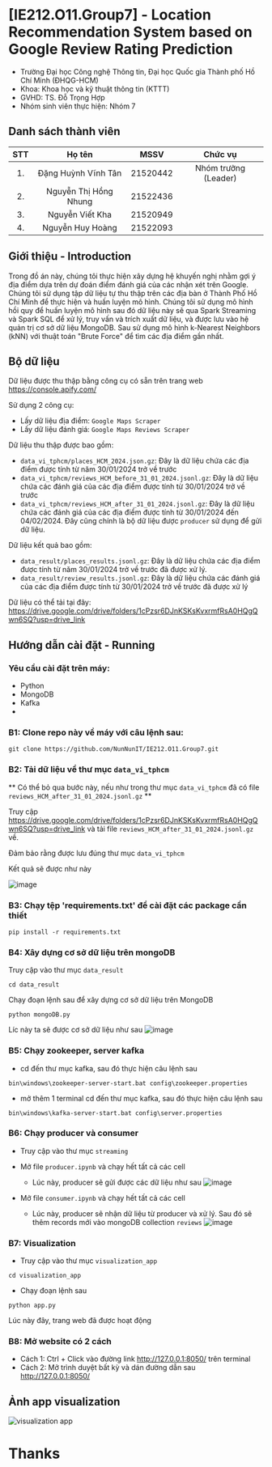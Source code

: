 # [IE212.O11.Group7] - Location Recommendation System based on Google Review Rating Prediction

* Trường Đại học Công nghệ Thông tin, Đại học Quốc gia Thành phố Hồ Chí Minh (ĐHQG-HCM)
* Khoa: Khoa học và kỹ thuật thông tin (KTTT)
* GVHD: TS. Đỗ Trọng Hợp
* Nhóm sinh viên thực hiện: Nhóm 7

## Danh sách thành viên
|STT | Họ tên | MSSV| Chức vụ |
|:---:|:-------------:|:-----:|:-----:|
|1. 	| Đặng Huỳnh Vĩnh Tân | 21520442| Nhóm trưởng (Leader)|
|2. 	| Nguyễn Thị Hồng Nhung | 21522436
|3. 	| Nguyễn Viết Kha		|	21520949
|4.  | Nguyễn Huy Hoàng | 21522093

##  Giới thiệu - Introduction
Trong đồ án này, chúng tôi thực hiện xây dựng hệ khuyến nghị nhằm gợi ý địa điểm dựa trên dự đoán điểm đánh giá của các nhận xét trên Google. Chúng tôi sử dụng tập dữ liệu tự thu thập trên các địa bàn ở Thành Phố Hồ Chí Minh để thực hiện và huấn luyện mô hình. Chúng tôi sử dụng mô hình hồi quy để huấn luyện mô hình sau đó dữ liệu này sẽ qua Spark Streaming và Spark SQL để xử lý, truy vấn và trích xuất dữ liệu, và được lưu vào hệ quản trị cơ sở dữ liệu MongoDB. Sau sử dụng mô hình k-Nearest Neighbors (kNN) với thuật toán "Brute Force" để tìm các địa điểm gần nhất.

## Bộ dữ liệu
Dữ liệu được thu thập bằng công cụ có sẵn trên trang web https://console.apify.com/

Sử dụng 2 công cụ:
- Lấy dữ liệu địa điểm: ```Google Maps Scraper```
- Lấy dữ liệu đánh giá: ```Google Maps Reviews Scraper```

Dữ liệu thu thập được bao gồm:

- ```data_vi_tphcm/places_HCM_2024.json.gz```: Đây là dữ liệu chứa các địa điểm được tính từ năm 30/01/2024 trở về trước
- ```data_vi_tphcm/reviews_HCM_before_31_01_2024.jsonl.gz```: Đây là dữ liệu chứa các đánh giá của các địa điểm được tính từ 30/01/2024 trở về trước
- ```data_vi_tphcm/reviews_HCM_after_31_01_2024.jsonl.gz```: Đây là dữ liệu chứa các đánh giá của các địa điểm được tính từ 30/01/2024 đến 04/02/2024. Đây cũng chính là bộ dữ liệu được ```producer``` sử dụng để gửi dữ liệu.

Dữ liệu kết quả bao gồm:

- ```data_result/places_results.jsonl.gz```: Đây là dữ liệu chứa các địa điểm được tính từ năm 30/01/2024 trở về trước đã được xử lý.
- ```data_result/review_results.jsonl.gz```: Đây là dữ liệu chứa các đánh giá của các địa điểm được tính từ 30/01/2024 trở về trước đã được xử lý

Dữ liệu có thể tải tại đây: https://drive.google.com/drive/folders/1cPzsr6DJnKSKsKvxrmfRsA0HQgQwn6SQ?usp=drive_link

## Hướng dẫn cài đặt - Running
### Yêu cầu cài đặt trên máy:
* Python
* MongoDB
* Kafka
* 
### B1: Clone repo này về máy với câu lệnh sau:
```
git clone https://github.com/NunNunIT/IE212.O11.Group7.git  
```
### B2: Tải dữ liệu về thư mục ```data_vi_tphcm```
** Có thể bỏ qua bước này, nếu như trong thư mục ```data_vi_tphcm``` đã có file ```reviews_HCM_after_31_01_2024.jsonl.gz``` **

Truy cập https://drive.google.com/drive/folders/1cPzsr6DJnKSKsKvxrmfRsA0HQgQwn6SQ?usp=drive_link và tải file ```reviews_HCM_after_31_01_2024.jsonl.gz``` về.

Đảm bảo rằng được lưu đúng thư mục ```data_vi_tphcm```

Kết quả sẽ được như này

![image](https://github.com/NunNunIT/IE212.O11.Group7/assets/145759907/6c809140-f78f-4f03-a69f-cdbfc6658154)


### B3: Chạy tệp 'requirements.txt' để cài đặt các package cần thiết
```
pip install -r requirements.txt
```
### B4: Xây dựng cơ sở dữ liệu trên mongoDB 
Truy cập vào thư mục ```data_result```
```
cd data_result
```
Chạy đoạn lệnh sau để xây dựng cơ sở dữ liệu trên MongoDB
```
python mongoDB.py 
```
Líc này ta sẽ được cơ sở dữ liệu như sau
![image](https://github.com/NunNunIT/IE212.O11.Group7/assets/145759907/019e7fbc-efc6-403b-978b-0ee7c640fb13)

### B5: Chạy zookeeper, server kafka
* cd đến thư mục kafka, sau đó thực hiện câu lệnh sau
```
bin\windows\zookeeper-server-start.bat config\zookeeper.properties
```
* mở thêm 1 terminal cd đến thư mục kafka, sau đó thực hiện câu lệnh sau
```
bin\windows\kafka-server-start.bat config\server.properties
```

### B6: Chạy producer và consumer
- Truy cập vào thư mục ```streaming```
- Mở file ```producer.ipynb``` và chạy hết tất cả các cell
    - Lúc này, producer sẽ gửi được các dữ liệu như sau
![image](https://github.com/NunNunIT/IE212.O11.Group7/assets/145759907/d382b58e-7cbf-4a11-92dd-842648b7e4f3)

- Mở file ```consumer.ipynb``` và chạy hết tất cả các cell
    - Lúc này, producer sẽ nhận dữ liệu từ producer và xử lý. Sau đó sẽ thêm records mới vào mongoDB collection ```reviews```
![image](https://github.com/NunNunIT/IE212.O11.Group7/assets/145759907/8cbd6b56-07ec-4f9e-891e-04f2b6ee791c)

### B7: Visualization
- Truy cập vào thư mục ```visualization_app```
```
cd visualization_app
```
- Chạy đoạn lệnh sau 
```
python app.py 
```
Lúc này đây, trang web đã được hoạt động
### B8: Mở website có 2 cách 
* Cách 1: Ctrl + Click vào đường link http://127.0.0.1:8050/ trên terminal
* Cách 2: Mở trình duyệt bất kỳ và dán đường dẫn sau http://127.0.0.1:8050/

## Ảnh app visualization
![visualization app](https://github.com/NunNunIT/IE212.O11.Group7/assets/145759907/3daf00a8-178c-416d-b374-5234efa50556)


# Thanks
